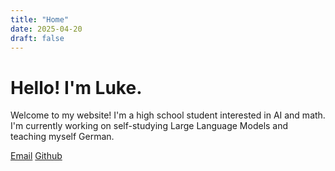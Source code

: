 ```yaml
---
title: "Home"
date: 2025-04-20
draft: false
---
```


# Hello! I'm Luke.

Welcome to my website! I'm a high school student interested in AI and math. 
I'm currently working on self-studying Large Language Models and teaching myself German.


[Email](mailto:lhhoward.125@gmail.com)  [Github](https://github.com/fuzzynum)
